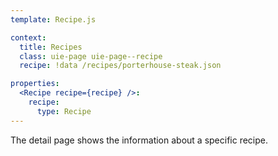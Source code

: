 ```yaml
---
template: Recipe.js

context:
  title: Recipes
  class: uie-page uie-page--recipe
  recipe: !data /recipes/porterhouse-steak.json

properties:
  <Recipe recipe={recipe} />:
    recipe:
      type: Recipe
---
```

The detail page shows the information about a specific recipe.
